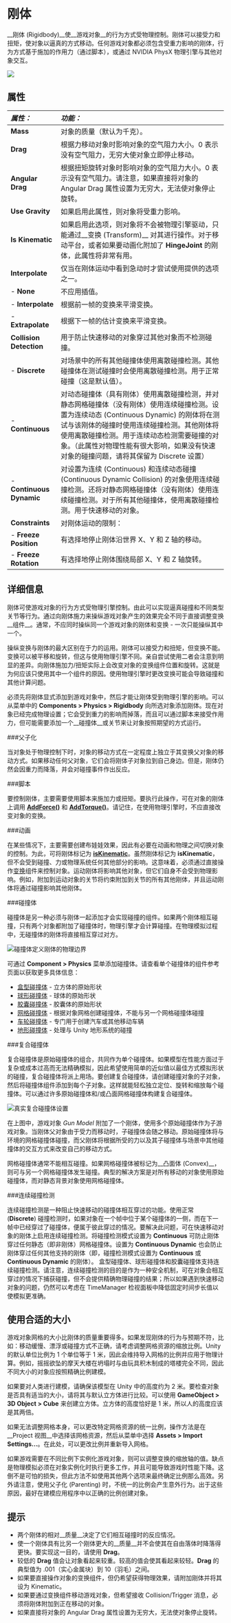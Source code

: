 刚体
=========


__刚体 (Rigidbody)__使__游戏对象__的行为方式受物理控制。刚体可以接受力和扭矩，使对象以逼真的方式移动。任何游戏对象都必须包含受重力影响的刚体，行为方式基于施加的作用力（通过脚本），或通过 NVIDIA PhysX 物理引擎与其他对象交互。


![](../uploads/Main/Inspector-Rigidbody.png) 


属性
----------



|**_属性：_** |**_功能：_** |
|:---|:---|
|__Mass__ |对象的质量（默认为千克）。 |
|__Drag__ |根据力移动对象时影响对象的空气阻力大小。0 表示没有空气阻力，无穷大使对象立即停止移动。 |
|__Angular Drag__ |根据扭矩旋转对象时影响对象的空气阻力大小。0 表示没有空气阻力。请注意，如果直接将对象的 Angular Drag 属性设置为无穷大，无法使对象停止旋转。 |
|__Use Gravity__ |如果启用此属性，则对象将受重力影响。 |
|__Is Kinematic__ |如果启用此选项，则对象将不会被物理引擎驱动，只能通过__变换 (Transform)__ 对其进行操作。对于移动平台，或者如果要动画化附加了 __HingeJoint__ 的刚体，此属性将非常有用。 |
|__Interpolate__ |仅当在刚体运动中看到急动时才尝试使用提供的选项之一。 |
|- __None__ |不应用插值。 |
|- __Interpolate__ |根据前一帧的变换来平滑变换。 |
|- __Extrapolate__ |根据下一帧的估计变换来平滑变换。 | 
|__Collision Detection__ |用于防止快速移动的对象穿过其他对象而不检测碰撞。 |
|- __Discrete__ |对场景中的所有其他碰撞体使用离散碰撞检测。其他碰撞体在测试碰撞时会使用离散碰撞检测。用于正常碰撞（这是默认值）。 |
|- __Continuous__ |对动态碰撞体（具有刚体）使用离散碰撞检测，并对静态网格碰撞体（没有刚体）使用连续碰撞检测。设置为连续动态 (Continuous Dynamic) 的刚体将在测试与该刚体的碰撞时使用连续碰撞检测。其他刚体将使用离散碰撞检测。用于连续动态检测需要碰撞的对象。（此属性对物理性能有很大影响，如果没有快速对象的碰撞问题，请将其保留为 Discrete 设置） |
|- __Continuous Dynamic__ |对设置为连续 (Continuous) 和连续动态碰撞 (Continuous Dynamic Collision) 的对象使用连续碰撞检测。还将对静态网格碰撞体（没有刚体）使用连续碰撞检测。对于所有其他碰撞体，使用离散碰撞检测。用于快速移动的对象。|
|__Constraints__ |对刚体运动的限制：|
|- __Freeze Position__|有选择地停止刚体沿世界 X、Y 和 Z 轴的移动。|
|- __Freeze Rotation__|有选择地停止刚体围绕局部 X、Y 和 Z 轴旋转。|


详细信息
-------


刚体可使游戏对象的行为方式受物理引擎控制。由此可以实现逼真碰撞和不同类型关节等行为。通过向刚体施力来操纵游戏对象产生的效果完全不同于直接调整变换__组件__。通常，不应同时操纵同一个游戏对象的刚体和变换 - 一次只能操纵其中一个。

操纵变换与刚体的最大区别在于力的运用。刚体可以接受力和扭矩，但变换不能。变换可以被平移和旋转，但这与使用物理引擎不同。亲自尝试使用二者会注意到明显的差异。向刚体施加力/扭矩实际上会改变对象的变换组件位置和旋转。这就是为何应该只使用其中一个组件的原因。使用物理引擎时更改变换可能会导致碰撞和其他计算问题。

必须先将刚体显式添加到游戏对象中，然后才能让刚体受到物理引擎的影响。可以从菜单中的 __Components &gt; Physics &gt; Rigidbody__ 向所选对象添加刚体。现在对象已经完成物理设置；它会受到重力的影响而掉落，而且可以通过脚本来接受作用力，但可能需要添加一个__碰撞体__或关节来让对象按照期望的方式运行。


###父子化

当对象处于物理控制下时，对象的移动方式在一定程度上独立于其变换父对象的移动方式。如果移动任何父对象，它们会将刚体子对象拉到自己身边。但是，刚体仍然会因重力而降落，并会对碰撞事件作出反应。


###脚本

要控制刚体，主要需要使用脚本来施加力或扭矩。要执行此操作，可在对象的刚体上调用 __[AddForce()](../ScriptReference/Rigidbody.AddForce.html)__ 和 __[AddTorque()](../ScriptReference/Rigidbody.AddTorque.html)__。请记住，在使用物理引擎时，不应直接改变对象的变换。


###动画

在某些情况下，主要需要创建布娃娃效果，因此有必要在动画和物理之间切换对象的控制。为此，可将刚体标记为 __[isKinematic](../ScriptReference/Rigidbody-isKinematic.html)__。虽然刚体标记为 __isKinematic__，但不会受到碰撞、力或物理系统任何其他部分的影响。这意味着，必须通过直接操作[变换](class-Transform.html)组件来控制对象。运动刚体将影响其他对象，但它们自身不会受到物理影响。例如，附加到运动对象的关节将约束附加到关节的所有其他刚体，并且运动刚体将通过碰撞影响其他刚体。


###碰撞体

碰撞体是另一种必须与刚体一起添加才会实现碰撞的组件。如果两个刚体相互碰撞，只有两个对象都附加了碰撞体时，物理引擎才会计算碰撞。在物理模拟过程中，无碰撞体的刚体将直接相互穿过对方。


![碰撞体定义刚体的物理边界](../uploads/Main/RigidbodyandCollider.png)

可通过 __Component &gt; Physics__ 菜单添加碰撞体。请查看单个碰撞体的组件参考页面以获取更多具体信息：

* [盒型碰撞体](class-BoxCollider.html) - 立方体的原始形状
* [球形碰撞体](class-SphereCollider.html) - 球体的原始形状
* [胶囊碰撞体](class-CapsuleCollider.html) - 胶囊体的原始形状
* [网格碰撞体](class-MeshCollider.html) - 根据对象网格创建碰撞体，不能与另一个网格碰撞体碰撞
* [车轮碰撞体](class-WheelCollider.html) - 专门用于创建汽车或其他移动车辆
* [地形碰撞体](class-TerrainCollider.html) - 处理与 Unity 地形系统的碰撞

###复合碰撞体

复合碰撞体是原始碰撞体的组合，共同作为单个碰撞体。如果模型在性能方面过于复杂或成本过高而无法精确模拟，因此希望使用简单的近似值以最佳方式模拟形状的碰撞，复合碰撞体将派上用场。要创建复合碰撞体，请创建碰撞对象的子对象，然后将碰撞体组件添加到每个子对象。这样就能轻松独立定位、旋转和缩放每个碰撞体。可以通过许多原始碰撞体和/或凸面网格碰撞体构建复合碰撞体。


![真实复合碰撞体设置](../uploads/Main/CompoundCollider.png)

在上图中，游戏对象 _Gun Model_ 附加了一个刚体，使用多个原始碰撞体作为子游戏对象。当刚体父对象由于受力而移动时，子碰撞体会随之移动。原始碰撞体将与环境的网格碰撞体碰撞，而父刚体将根据所受的力以及其子碰撞体与场景中其他碰撞体的交互方式来改变自己的移动方式。

网格碰撞体通常不能相互碰撞。如果网格碰撞体被标记为__凸面体 (Convex)__，则可与另一个网格碰撞体发生碰撞。典型的解决方案是对所有移动的对象使用原始碰撞体，而对静态背景对象使用网格碰撞体。


###连续碰撞检测

连续碰撞检测是一种阻止快速移动的碰撞体相互穿过的功能。使用正常 (__Discrete__) 碰撞检测时，如果对象在一个帧中位于某个碰撞体的一侧，而在下一帧中已经穿过了碰撞体，便属于彼此穿过的情况。要解决此问题，可在快速移动对象的刚体上启用连续碰撞检测。将碰撞检测模式设置为 __Continuous__ 可防止刚体穿过任何静态（即非刚体）网格碰撞体。设置为 __Continuous Dynamic__ 也会防止刚体穿过任何其他支持的刚体（即，碰撞检测模式设置为 __Continuous__ 或 __Continuous Dynamic__ 的刚体）。
盒型碰撞体、球形碰撞体和胶囊碰撞体支持连续碰撞检测。请注意，连续碰撞检测的目的是作为一种安全机制，可在对象会相互穿过的情况下捕获碰撞，但不会提供精确物理碰撞的结果；所以如果遇到快速移动对象的问题，仍然可以考虑在 TimeManager 检视面板中降低固定时间步长值以使模拟更准确。

使用合适的大小
------------------


游戏对象网格的大小比刚体的质量重要得多。如果发现刚体的行为与预期不符，比如：移动缓慢、漂浮或碰撞方式不正确，请考虑调整网格资源的缩放比例。Unity 的默认单位比例为 1 个单位等于 1 米，因此会维持导入网格的比例并应用于物理计算。例如，摇摇欲坠的摩天大楼在坍塌时与由玩具积木制成的塔楼完全不同，因此不同大小的对象应按照精确比例建模。

如果要对人类进行建模，请确保该模型在 Unity 中的高度约为 2 米。要检查对象是否具有适当的大小，请将其与默认立方体进行比较。可以使用 __GameObject &gt; 3D Object &gt; Cube__ 来创建立方体。立方体的高度恰好是 1 米，所以人的高度应该是其两倍。

如果无法调整网格本身，可以更改特定网格资源的统一比例，操作方法是在 __Project 视图__中选择该网格资源，然后从菜单中选择 __Assets &gt; Import Settings...__。在此处，可以更改比例并重新导入网格。

如果游戏需要在不同比例下实例化游戏对象，则可以调整变换的缩放轴的值。缺点是物理模拟必须在对象实例化时执行更多工作，并且可能导致游戏时性能下降。这倒不是可怕的损失，但此方法不如使用其他两个选项来最终确定比例那么高效。另外请注意，使用父子化 (Parenting) 时，不统一的比例会产生意外行为。出于这些原因，最好在建模应用程序中以正确的比例创建对象。


提示
-----


* 两个刚体的相对__质量__决定了它们相互碰撞时的反应情况。
* 使一个刚体具有比另一个刚体更大的__质量__并不会使其在自由落体时降落得更快。要实现这一目的，请使用 __Drag__。
* 较低的 __Drag__ 值会让对象看起来较重。较高的值会使其看起来较轻。__Drag__ 的典型值为 .001（实心金属块）到 10（羽毛）之间。
* 如果要直接操作对象的变换组件，但仍希望获得物理效果，请附加刚体并将其设为 Kinematic。
* 如果要通过变换组件移动游戏对象，但希望接收 Collision/Trigger 消息，必须将刚体附加到正在移动的对象。
* 如果直接将对象的 Angular Drag 属性设置为无穷大，无法使对象停止旋转。
